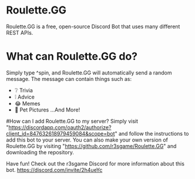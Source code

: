 # Roulette.GG
Roulette.GG is a free, open-source Discord Bot that uses many different REST APIs.

# What can Roulette.GG do?
Simply type ^spin, and Roulette.GG will automatically send a random message. The message can contain things such as:
- ❔ Trivia
- ❕ Advice
- 😂 Memes
- 🐶 Pet Pictures
...And More!

#How can I add Roulette.GG to my server?
Simply visit "https://discordapp.com/oauth2/authorize?client_id=847632618979459084&scope=bot" and follow the instructions to add this bot to your server.
You can also make your own version of Roulette.GG by visiting "https://github.com/r3sgame/Roulette.GG" and downloading the repository.

Have fun!
Check out the r3sgame Discord for more information about this bot.
https://discord.com/invite/2h4ueYc
